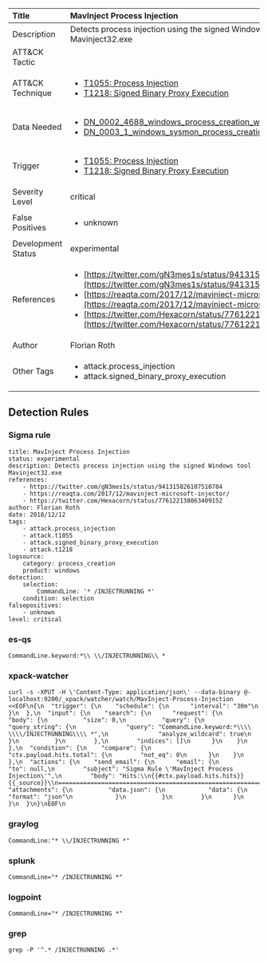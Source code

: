 | Title                | MavInject Process Injection                                                                                                                                                 |
|:---------------------|:------------------------------------------------------------------------------------------------------------------------------------------------------------|
| Description          | Detects process injection using the signed Windows tool Mavinject32.exe                                                                                                                                           |
| ATT&amp;CK Tactic    | <ul></ul>  |
| ATT&amp;CK Technique | <ul><li>[T1055: Process Injection](https://attack.mitre.org/techniques/T1055)</li><li>[T1218: Signed Binary Proxy Execution](https://attack.mitre.org/techniques/T1218)</li></ul>                             |
| Data Needed          | <ul><li>[DN_0002_4688_windows_process_creation_with_commandline](../Data_Needed/DN_0002_4688_windows_process_creation_with_commandline.md)</li><li>[DN_0003_1_windows_sysmon_process_creation](../Data_Needed/DN_0003_1_windows_sysmon_process_creation.md)</li></ul>                                                         |
| Trigger              | <ul><li>[T1055: Process Injection](../Triggers/T1055.md)</li><li>[T1218: Signed Binary Proxy Execution](../Triggers/T1218.md)</li></ul>  |
| Severity Level       | critical                                                                                                                                                 |
| False Positives      | <ul><li>unknown</li></ul>                                                                  |
| Development Status   | experimental                                                                                                                                                |
| References           | <ul><li>[https://twitter.com/gN3mes1s/status/941315826107510784](https://twitter.com/gN3mes1s/status/941315826107510784)</li><li>[https://reaqta.com/2017/12/mavinject-microsoft-injector/](https://reaqta.com/2017/12/mavinject-microsoft-injector/)</li><li>[https://twitter.com/Hexacorn/status/776122138063409152](https://twitter.com/Hexacorn/status/776122138063409152)</li></ul>                                                          |
| Author               | Florian Roth                                                                                                                                                |
| Other Tags           | <ul><li>attack.process_injection</li><li>attack.signed_binary_proxy_execution</li></ul> | 

## Detection Rules

### Sigma rule

```
title: MavInject Process Injection
status: experimental
description: Detects process injection using the signed Windows tool Mavinject32.exe
references:
    - https://twitter.com/gN3mes1s/status/941315826107510784
    - https://reaqta.com/2017/12/mavinject-microsoft-injector/
    - https://twitter.com/Hexacorn/status/776122138063409152
author: Florian Roth
date: 2018/12/12
tags:
    - attack.process_injection
    - attack.t1055
    - attack.signed_binary_proxy_execution
    - attack.t1218
logsource:
    category: process_creation
    product: windows
detection:
    selection:
        CommandLine: '* /INJECTRUNNING *'
    condition: selection
falsepositives:
    - unknown
level: critical

```





### es-qs
    
```
CommandLine.keyword:*\\ \\/INJECTRUNNING\\ *
```


### xpack-watcher
    
```
curl -s -XPUT -H \'Content-Type: application/json\' --data-binary @- localhost:9200/_xpack/watcher/watch/MavInject-Process-Injection <<EOF\n{\n  "trigger": {\n    "schedule": {\n      "interval": "30m"\n    }\n  },\n  "input": {\n    "search": {\n      "request": {\n        "body": {\n          "size": 0,\n          "query": {\n            "query_string": {\n              "query": "CommandLine.keyword:*\\\\ \\\\/INJECTRUNNING\\\\ *",\n              "analyze_wildcard": true\n            }\n          }\n        },\n        "indices": []\n      }\n    }\n  },\n  "condition": {\n    "compare": {\n      "ctx.payload.hits.total": {\n        "not_eq": 0\n      }\n    }\n  },\n  "actions": {\n    "send_email": {\n      "email": {\n        "to": null,\n        "subject": "Sigma Rule \'MavInject Process Injection\'",\n        "body": "Hits:\\n{{#ctx.payload.hits.hits}}{{_source}}\\n================================================================================\\n{{/ctx.payload.hits.hits}}",\n        "attachments": {\n          "data.json": {\n            "data": {\n              "format": "json"\n            }\n          }\n        }\n      }\n    }\n  }\n}\nEOF\n
```


### graylog
    
```
CommandLine:"* \\/INJECTRUNNING *"
```


### splunk
    
```
CommandLine="* /INJECTRUNNING *"
```


### logpoint
    
```
CommandLine="* /INJECTRUNNING *"
```


### grep
    
```
grep -P '^.* /INJECTRUNNING .*'
```



